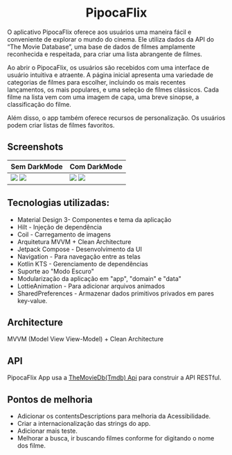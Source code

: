 </p>
<h1 align="center">PipocaFlix</h1>
O aplicativo PipocaFlix oferece aos usuários uma maneira fácil e conveniente de explorar o mundo do cinema. Ele utiliza dados da API do “The Movie Database”, uma base de dados de filmes amplamente reconhecida e respeitada, para criar uma lista abrangente de filmes.

Ao abrir o PipocaFlix, os usuários são recebidos com uma interface de usuário intuitiva e atraente. A página inicial apresenta uma variedade de categorias de filmes para escolher, incluindo os mais recentes lançamentos, os mais populares, e uma seleção de filmes clássicos. Cada filme na lista vem com uma imagem de capa, uma breve sinopse, a classificação do filme.

Além disso, o app também oferece recursos de personalização. Os usuários podem criar listas de filmes favoritos.

## Screenshots

Sem DarkMode  | Com DarkMode 
------------- | -------------
<img src="https://github.com/Rblemer/PipocaFlix/assets/81179721/de75d34e-fe48-4943-90ea-4c0fae88c4af"/> <img src="https://github.com/Rblemer/PipocaFlix/assets/81179721/6e9f4be4-b2f3-43a7-a27b-69f3a9f7ff62"/>|<img src="https://github.com/Rblemer/PipocaFlix/assets/81179721/2155761f-9195-499d-9ef6-db802d60e202"/> <img src="https://github.com/Rblemer/PipocaFlix/assets/81179721/c49e2e6b-eabf-45e9-9cbf-814a785ec1a8"/>  


## Tecnologias utilizadas:

- Material Design 3- Componentes e tema da aplicação
- Hilt - Injeção de dependência
- Coil - Carregamento de imagens
- Arquitetura MVVM + Clean Architecture
- Jetpack Compose - Desenvolvimento da UI
- Navigation - Para navegação entre as telas
- Kotlin KTS - Gerenciamento de dependências
- Suporte ao "Modo Escuro"
- Modularização da aplicação em "app", "domain" e "data"
- LottieAnimation - Para adicionar arquivos animados
- SharedPreferences - Armazenar dados primitivos privados em pares key-value.

## Architecture

MVVM (Model View View-Model) + Clean Architecture

## API

PipocaFlix App usa a [TheMovieDb(Tmdb) Api](https://developers.themoviedb.org/3) para construir a API RESTful.

## Pontos de melhoria
- Adicionar os contentsDescriptions para melhoria da Acessibilidade. 
- Criar a internacionalização das strings do app.
- Adicionar mais teste.
- Melhorar a busca, ir buscando filmes conforme for digitando o nome dos filme.
